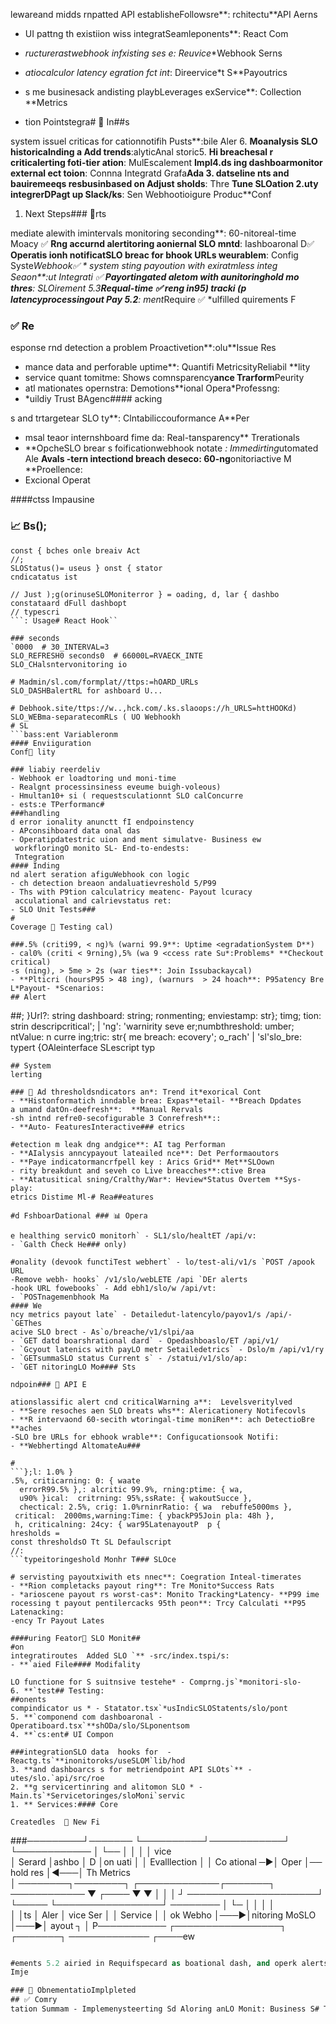 lewareand midds rnpatted API  establisheFollowsre**: rchitectu**API Aerns
- UI pattng th existiion wiss integratSeamleponents**: React Com
- **ructurerastwebhook infxisting ses e*: Reuvice**Webhook Serns
- *atiocalculor latency egration fct int*: Direervice*t S**Payoutrics
- s me businesack andisting playbLeverages exService**: Collection **Metrics 

- tion Pointstegra# 🔗 In##s

system issuel criticas for cationnotifih  Pusts**:bile Aler
6. **Moanalysis SLO  historicalnding a Add trends**:alyticAnal storic5. **Hi
breachesal r criticalerting foti-tier ation**: MulEscalement  **Impl4.ds
ing dashboarmonitor external ect toion**: Connna Integratd Grafa**Ada
3. datseline nts and bauiremeeqs resbusinbased on Adjust sholds**:  Thre **Tune SLOation
2.uty integrerDPagt up Slack/ks**: Sen Webhootioigure Produc**Conf

1.  Next Steps### 🚀rts

mediate alewith imintervals  monitoring seconding**: 60-nitoreal-time Moacy
✅ **Rng accurnd alertitoring aoniernal SLO mntd**: Iashboaronal D✅ **Operatis
ionh notificatSLO breac for bhook URLs weurablem**: Config Syste*Webhook✅ * system
sting payoution with exiratmless integ Seaon**:ut Integrati
✅ **Payortingated aletom with aunitoringhold mo thres**: SLOirement 5.3**Requal-time
✅  reng in95) tracki (p latencyprocessingout Pay 5.2**: ment*Require
✅ *ulfilled
quirements F
### ✅ Re
esponse rnd detection a problem Proactivetion**:olu**Issue Res
- mance data and perforable uptime**: Quantifi MetricsityReliabil **lity
- service quant tomitme: Shows comnsparency**ance Trarform**Peurity
- atl mationates opernstra: Demotions**ional Opera*Professng:
- *uildiy Trust BAgenc#### acking

s and trtargetear SLO ty**: Clntabiliccouformance A**Per
- msal teaor internshboard fime da: Real-tansparency** Trerationals
- **OpcheSLO brear s foificationwebhook notate *: Immedirting*utomated Ale **Avals
-tern intectiond breach deseco: 60-ng**onitoriactive M **Proellence:
- Excional Operat

####ctss Impausine

### 📈 Bs();
```reacheLOBal } = useSCriticreaches, hasy
const { bches onle breaiv Act
//;
SLOStatus()= useus } onst { stator
cndicatatus ist

// Just );g(orinuseSLOMoniterror } = oading, d, lar { dashbo
constataard dFull dashbopt
// typescri
```: Usage# React Hook``

### seconds
`0000  # 30_INTERVAL=3
SLO_REFRESH0 seconds0  # 66000L=RVAECK_INTE
SLO_CHalsntervonitoring io

# Madmin/sl.com/formplat//ttps:=hOARD_URLs
SLO_DASHBalertRL for ashboard U...

# Debhook.site/ttps://w..,hck.com/.ks.slaoops://h_URLS=httHOOKd)
SLO_WEBma-separatecomRLs ( UO Webhookh
# SL
```bass:ent Variableronm
#### Enviiguration
Conf🔧 lity

### liabiy reerdeliv
- Webhook er loadtoring und moni-time
- Realgnt processinsiness eveume buigh-voleous)
- Hmultan10+ si ( requestsculationnt SLO calConcurre
- ests:e TPerformanc# 
###handling
d error ionality anunctt fI endpoinstency
- APconsihboard data onal das
- Operatipdatestric uion and ment simulatve- Business ew
 workfloringO monito SL- End-to-endests:
 Tntegration
#### Inding
nd alert seration afiguWebhook con logic
- ch detection breaon andaluatievreshold 5/P99
- Ths with P9tion calculatricy meatenc- Payout lcuracy
 acculational and calrievstatus ret:
- SLO Unit Tests### 
#
Coverage 🧪 Testing cal)

###.5% (criti99, < ng)% (warni 99.9**: Uptime <egradationSystem D**)
- cal0% (criti < 9rning),5% (wa 9 <ccess rate Su*:Problems* **Checkout critical)
-s (ning), > 5me > 2s (war ties**: Join Issubackaycal)
- **Plticri (hoursP95 > 48 ing), (warnurs  > 24 hoach**: P95atency Bre L*Payout- *Scenarios:
## Alert 
```

##;
}Url?: string dashboard: string;
 ronmenting;
  enviestamp: str};
  timg;
  tion: strin    descripcritical';
 | 'ng': 'warnirity   seve
 er;numbthreshold: umber;
    ntValue: n    curre
ing;tric: str{
    me breach: ecovery';
 o_rach' | 'sl'slo_bre: 
  typert {OAleinterface SLescript
typ
```tegration:ebhook In## W
## System
lerting

### 🚨 Ad thresholdsndicators an*: Trend it*exorical Cont
- **Histonformatich inndable brea: Expas**etail- **Breach Dpdates
a umand datOn-deefresh**:  **Manual Rervals
-sh intnd refre0-secofigurable 3 Conrefresh**::
- **Auto- FeaturesInteractive### etrics

#etection m leak dng andgice**: AI tag Performan
- **AIalysis anncypayout lateailed nce**: Det Performaoutors
- **Paye indicatormancrfpell key : Arics Grid** Met**SLOown
- rity breakdunt and seveh co Live breacches**:ctive Brea
- **Atatusitical sning/Cralthy/War*: Heview*Status Overtem **Sys- play:
etrics Distime Ml-# Rea##eatures

#d FshboarDational ### 📊 Opera

e healthing servicO monitorh` - SL1/slo/healtET /api/v:
- `Galth Check He### only)

#onality (devook functiTest webhert` - lo/test-ali/v1/s `POST /apook URL
-Remove webh- hooks` /v1/slo/webLETE /api `DEr alerts
-hook URL fowebooks` - Add ebh1/slo/w /api/vt:
- `POSTnagemenbhook Ma
#### We
ncy metrics payout late` - Detailedut-latencylo/payov1/s /api/- `GEThes
acive SLO brect - As`o/breache/v1/slpi/aa
- `GET datd boarshrational dard` - Opedashboaslo/ET /api/v1/
- `Gcyout latenics with payLO metr Setailedetrics` - Dslo/m /api/v1/ry
- `GETsummaSLO status Current s` - /statui/v1/slo/ap:
- `GET nitoringLO Mo#### Sts

ndpoin### 🔧 API E

ationslassific alert cnd criticalWarning a**:  Levelsveritylved
- **Sere resoches aen SLO breats whs**: Alericationery Notifecovls
- **R intervaond 60-secith wtoringal-time moniRen**: ach DetectioBre **aches
-SLO bre URLs for ebhook wrable**: Configucationsook Notifi:
- **Webhertingd AltomateAu### 

#
```};l: 1.0% }
.5%, criticarning: 0: { waate
  errorR99.5% },: alcritic 99.9%, rning:ptime: { wa,
  u90% }ical:  critrning: 95%,ssRate: { wakoutSucce },
  chectical: 2.5%, crig: 1.0%rninrRatio: { wa  rebuffe5000ms },
 critical:  2000ms,warning:Time: { ybackP95Join pla: 48h },
 h, criticalning: 24cy: { war95LatenayoutP  p {
hresholds =
const thresholdsO Tt SL Defaulscript
//:
```typeitoringeshold Monhr T### SLOce

# servisting payoutxiwith ets nnec**: Coegration Inteal-timerates
- **Rion completacks payout ring**: Tre Monito*Success Rats
- *arioscene payout rs worst-cas*: Monito Tracking*Latency- **P99 ime
rocessing t payout pentilercacks 95th peon**: Trcy Calculati **P95 Latenacking:
-ency Tr Payout Lates

####uring Feator🎯 SLO Monit## 
#on
integratiroutes  Added SLO `** -src/index.tspi/s:
- **`aied File#### Modifality

LO functione for S suitnsive testehe* - Comprng.js`*monitori-slo-
6. **`test## Testing:
##onents
compindicator us * - Statator.tsx`*usIndicSLOStatents/slo/pont
5. **`componend com dashboaronal - Operatiboard.tsx`**shODa/slo/SLponentsom
4. **`cs:ent# UI Compon

###integrationSLO data  hooks for  - Reactg.ts`**inonitoroks/useSLOM`lib/hod
3. **and dashboarcs s for metriendpoint API SLOts`** - utes/slo.`api/src/roe
2. **g servicertinring and alitomon SLO * - Main.ts`*Servicetoringes/sloMoni`servic
1. ** Services:#### Core

Createdles  📁 New Fi
```

###─────────┘───────    └──────────┘────────────┘    └────────────     │
└──             │    │              │    │      vice    
│   Serard       │ashbo    │ D  │on     uati │    │ Evalllection   │
│   Co   ational  ─▶│ Oper  │──     hold res  │◀───│ Th   Metrics    
│ ────────┐────────┐    ┌─────────────┌───────┐    ──────────── ▼
┌────                   ▼                                     ▼ │
                             │               │     ┘
       ─────────────────────┘    └─────  └─────────────────┘  ────────       │
└─           │    │                  │      │          
│            │ts     │ Aler      │ vice    Ser   │      │  Service       │
│  ok     Webho  │───▶│nitoring MoSLO    │───▶│ ayout     ┐
│   P───────────    ┌─────────────────┐  ┌───────┐  ─────────────
┌────ew

```e Overviectur## 🏗️ Architnd 5.3.

#ements 5.2 airied in Requifspecard as boational dash, and operk alertshooring, webtonireshold mong, SLO th trackit latency payouwithtem ng sysand alertioring itLO monness Snt busiplemective
Imje

### 🎯 ObnementatioImplpleted 
## ✅ Comry
tation Summam - Implemenysteerting Sd Aloring anLO Monit: Business S# Task 56